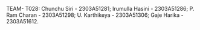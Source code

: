 TEAM- T028:
 Chunchu Siri - 2303A51281;
 Irumulla Hasini - 2303A51286;
 P. Ram Charan - 2303A51298;
 U. Karthikeya - 2303A51306;
 Gaje Harika - 2303A51612.
